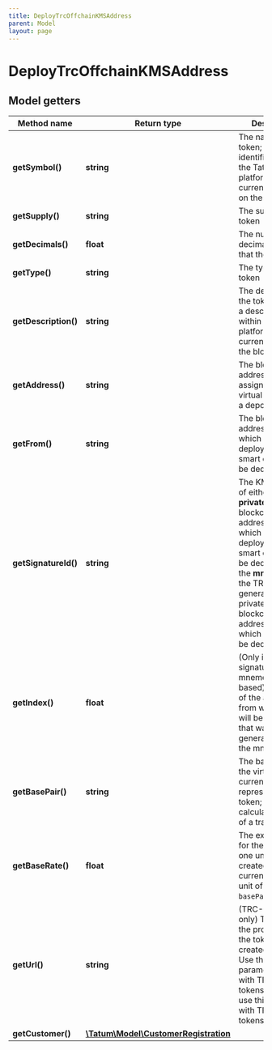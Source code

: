 ```yaml
---
title: DeployTrcOffchainKMSAddress
parent: Model
layout: page
---
```


# DeployTrcOffchainKMSAddress

## Model getters

Method name | Return type | Description | Notes
------------ | ------------- | ------------- | -------------
**getSymbol()** | **string** | The name of the token; used as an identifier within the Tatum platform and as a currency symbol on the blockchain | ex.: `MY_TOKEN`
**getSupply()** | **string** | The supply of the token | ex.: `10000000`
**getDecimals()** | **float** | The number of decimal places that the token has | ex.: `6`
**getType()** | **string** | The type of the token | ex.: `TRC10`
**getDescription()** | **string** | The description of the token; used as a description within the Tatum platform and as a currency name on the blockchain | ex.: `My Public Token`
**getAddress()** | **string** | The blockchain address to be assigned to the virtual account as a deposit address | ex.: `TVAEYCmc15awaDRAjUZ1kvcHwQQaoPw2CW`
**getFrom()** | **string** | The blockchain address from which the fee for deploying the smart contract will be deducted | ex.: `TVAEYCmc15awaDRAjUZ1kvcHwQQaoPw2CW`
**getSignatureId()** | **string** | The KMS identifier of either the <b>private key</b> of the blockchain address from which the fee for deploying the smart contract will be deducted, or the <b>mnemonic</b> of the TRON wallet to generate the private key for the blockchain address from which the fee will be deducted | ex.: `26d3883e-4e17-48b3-a0ee-09a3e484ac83`
**getIndex()** | **float** | (Only if the signature ID is mnemonic-based) The index of the address from which the fee will be deducted that was generated from the mnemonic | ex.: `null` [optional]
**getBasePair()** | **string** | The base pair for the virtual currency that represents the token; used to calculate the value of a transaction | ex.: `EUR`
**getBaseRate()** | **float** | The exchange rate for the base pair; one unit of the created virtual currency equals 1 unit of <code>basePair</code>*<code>baseRate</code> | ex.: `1` [optional] [default to 1]
**getUrl()** | **string** | (TRC-10 tokens only) The URL of the project that the token is created for<br/>Use this parameter only with TRC-10 tokens. Do <b>not</b> use this parameter with TRC-20 tokens. | ex.: `https://mytoken.com` [optional]
**getCustomer()** | [**\Tatum\Model\CustomerRegistration**](../CustomerRegistration) |  | ex.: `null` [optional]

